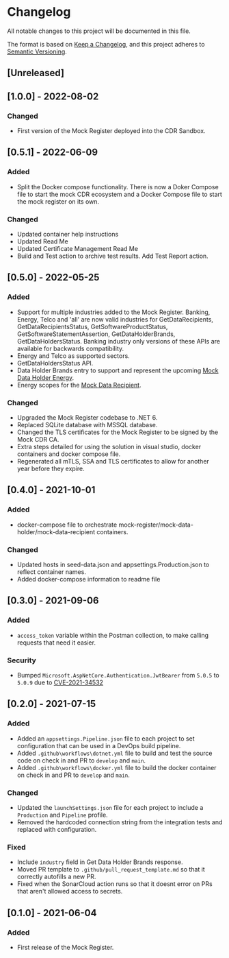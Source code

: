 # Changelog
All notable changes to this project will be documented in this file.

The format is based on [Keep a Changelog](https://keepachangelog.com/en/1.0.0/),
and this project adheres to [Semantic Versioning](https://semver.org/spec/v2.0.0.html).

## [Unreleased]

## [1.0.0] - 2022-08-02
### Changed
- First version of the Mock Register deployed into the CDR Sandbox.

## [0.5.1] - 2022-06-09
### Added
- Split the Docker compose functionality. There is now a Doker Compose file to start the mock CDR ecosystem and a Docker Compose file to start the mock register on its own.

### Changed
- Updated container help instructions
- Updated Read Me
- Updated Certificate Management Read Me
- Build and Test action to archive test results. Add Test Report action.

## [0.5.0] - 2022-05-25
### Added
- Support for multiple industries added to the Mock Register. Banking, Energy, Telco and 'all' are now valid industries for GetDataRecipients, GetDataRecipientsStatus, GetSoftwareProductStatus, GetSoftwareStatementAssertion, GetDataHolderBrands, GetDataHoldersStatus. Banking industry only versions of these APIs are available for backwards compatibility.
- Energy and Telco as supported sectors.
- GetDataHoldersStatus API.
- Data Holder Brands entry to support and represent the upcoming [Mock Data Holder Energy](https://github.com/ConsumerDataRight/mock-data-holder-energy).
- Energy scopes for the [Mock Data Recipient](https://github.com/ConsumerDataRight/mock-data-recipient).

### Changed
- Upgraded the Mock Register codebase to .NET 6.
- Replaced SQLite database with MSSQL database.
- Changed the TLS certificates for the Mock Register to be signed by the Mock CDR CA.
- Extra steps detailed for using the solution in visual studio, docker containers and docker compose file.
- Regenerated all mTLS, SSA and TLS certificates to allow for another year before they expire.

## [0.4.0] - 2021-10-01
### Added 
- docker-compose file to orchestrate mock-register/mock-data-holder/mock-data-recipient containers.

### Changed
- Updated hosts in seed-data.json and appsettings.Production.json to reflect container names.
- Added docker-compose information to readme file

## [0.3.0] - 2021-09-06
### Added
 - `access_token` variable within the Postman collection, to make calling requests that need it easier.

### Security
 - Bumped `Microsoft.AspNetCore.Authentication.JwtBearer` from `5.0.5` to `5.0.9` due to [CVE-2021-34532](https://github.com/advisories/GHSA-q7cg-43mg-qp69)

## [0.2.0] - 2021-07-15
### Added
- Added an `appsettings.Pipeline.json` file to each project to set configuration that can be used in a DevOps build pipeline.
- Added `.github\workflows\dotnet.yml` file to build and test the source code on check in and PR to `develop` and `main`.
- Added `.github\workflows\docker.yml` file to build the docker container on check in and PR to `develop` and `main`.

### Changed
- Updated the `launchSettings.json` file for each project to include a `Production` and `Pipeline` profile.
- Removed the hardcoded connection string from the integration tests and replaced with configuration.

### Fixed
- Include `industry` field in Get Data Holder Brands response.
- Moved PR template to `.github/pull_request_template.md` so that it correctly autofills a new PR.
- Fixed when the SonarCloud action runs so that it doesnt error on PRs that aren't allowed access to secrets.

## [0.1.0] - 2021-06-04
### Added
- First release of the Mock Register.
